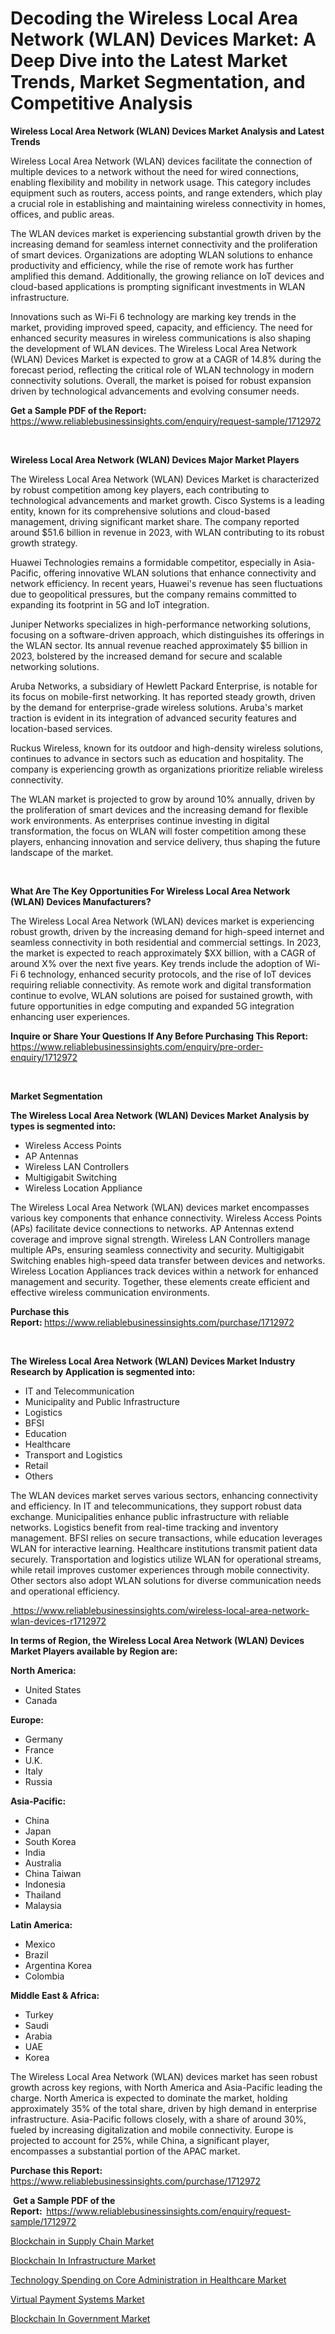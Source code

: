<p><h1>Decoding the Wireless Local Area Network (WLAN) Devices Market: A Deep Dive into the Latest Market Trends, Market Segmentation, and Competitive Analysis</h1></p><p><strong>Wireless Local Area Network (WLAN) Devices Market Analysis and Latest Trends</strong></p>
<p><p>Wireless Local Area Network (WLAN) devices facilitate the connection of multiple devices to a network without the need for wired connections, enabling flexibility and mobility in network usage. This category includes equipment such as routers, access points, and range extenders, which play a crucial role in establishing and maintaining wireless connectivity in homes, offices, and public areas.</p><p>The WLAN devices market is experiencing substantial growth driven by the increasing demand for seamless internet connectivity and the proliferation of smart devices. Organizations are adopting WLAN solutions to enhance productivity and efficiency, while the rise of remote work has further amplified this demand. Additionally, the growing reliance on IoT devices and cloud-based applications is prompting significant investments in WLAN infrastructure.</p><p>Innovations such as Wi-Fi 6 technology are marking key trends in the market, providing improved speed, capacity, and efficiency. The need for enhanced security measures in wireless communications is also shaping the development of WLAN devices. The Wireless Local Area Network (WLAN) Devices Market is expected to grow at a CAGR of 14.8% during the forecast period, reflecting the critical role of WLAN technology in modern connectivity solutions. Overall, the market is poised for robust expansion driven by technological advancements and evolving consumer needs.</p></p>
<p><strong>Get a Sample PDF of the Report:&nbsp;</strong> <a href="https://www.reliablebusinessinsights.com/enquiry/request-sample/1712972?utm_campaign=1737&utm_medium=2&utm_source=Github&utm_content=ia&utm_term=22102024&utm_id=wireless-local-area-network-wlan-devices">https://www.reliablebusinessinsights.com/enquiry/request-sample/1712972</a></p>
<p>&nbsp;</p>
<p><strong>Wireless Local Area Network (WLAN) Devices Major Market Players</strong></p>
<p><p>The Wireless Local Area Network (WLAN) Devices Market is characterized by robust competition among key players, each contributing to technological advancements and market growth. Cisco Systems is a leading entity, known for its comprehensive solutions and cloud-based management, driving significant market share. The company reported around $51.6 billion in revenue in 2023, with WLAN contributing to its robust growth strategy.</p><p>Huawei Technologies remains a formidable competitor, especially in Asia-Pacific, offering innovative WLAN solutions that enhance connectivity and network efficiency. In recent years, Huawei's revenue has seen fluctuations due to geopolitical pressures, but the company remains committed to expanding its footprint in 5G and IoT integration.</p><p>Juniper Networks specializes in high-performance networking solutions, focusing on a software-driven approach, which distinguishes its offerings in the WLAN sector. Its annual revenue reached approximately $5 billion in 2023, bolstered by the increased demand for secure and scalable networking solutions.</p><p>Aruba Networks, a subsidiary of Hewlett Packard Enterprise, is notable for its focus on mobile-first networking. It has reported steady growth, driven by the demand for enterprise-grade wireless solutions. Aruba's market traction is evident in its integration of advanced security features and location-based services.</p><p>Ruckus Wireless, known for its outdoor and high-density wireless solutions, continues to advance in sectors such as education and hospitality. The company is experiencing growth as organizations prioritize reliable wireless connectivity.</p><p>The WLAN market is projected to grow by around 10% annually, driven by the proliferation of smart devices and the increasing demand for flexible work environments. As enterprises continue investing in digital transformation, the focus on WLAN will foster competition among these players, enhancing innovation and service delivery, thus shaping the future landscape of the market.</p></p>
<p>&nbsp;</p>
<p><strong>What Are The Key Opportunities For Wireless Local Area Network (WLAN) Devices Manufacturers?</strong></p>
<p><p>The Wireless Local Area Network (WLAN) devices market is experiencing robust growth, driven by the increasing demand for high-speed internet and seamless connectivity in both residential and commercial settings. In 2023, the market is expected to reach approximately $XX billion, with a CAGR of around X% over the next five years. Key trends include the adoption of Wi-Fi 6 technology, enhanced security protocols, and the rise of IoT devices requiring reliable connectivity. As remote work and digital transformation continue to evolve, WLAN solutions are poised for sustained growth, with future opportunities in edge computing and expanded 5G integration enhancing user experiences.</p></p>
<p><strong>Inquire or Share Your Questions If Any Before Purchasing This Report:</strong> <a href="https://www.reliablebusinessinsights.com/enquiry/pre-order-enquiry/1712972?utm_campaign=1737&utm_medium=2&utm_source=Github&utm_content=ia&utm_term=22102024&utm_id=wireless-local-area-network-wlan-devices">https://www.reliablebusinessinsights.com/enquiry/pre-order-enquiry/1712972</a></p>
<p>&nbsp;</p>
<p><strong>Market Segmentation</strong></p>
<p><strong>The Wireless Local Area Network (WLAN) Devices Market Analysis by types is segmented into:</strong></p>
<p><ul><li>Wireless Access Points</li><li>AP Antennas</li><li>Wireless LAN Controllers</li><li>Multigigabit Switching</li><li>Wireless Location Appliance</li></ul></p>
<p><p>The Wireless Local Area Network (WLAN) devices market encompasses various key components that enhance connectivity. Wireless Access Points (APs) facilitate device connections to networks. AP Antennas extend coverage and improve signal strength. Wireless LAN Controllers manage multiple APs, ensuring seamless connectivity and security. Multigigabit Switching enables high-speed data transfer between devices and networks. Wireless Location Appliances track devices within a network for enhanced management and security. Together, these elements create efficient and effective wireless communication environments.</p></p>
<p><strong>Purchase this Report:&nbsp;</strong><a href="https://www.reliablebusinessinsights.com/purchase/1712972?utm_campaign=1737&utm_medium=2&utm_source=Github&utm_content=ia&utm_term=22102024&utm_id=wireless-local-area-network-wlan-devices">https://www.reliablebusinessinsights.com/purchase/1712972</a></p>
<p>&nbsp;</p>
<p><strong>The Wireless Local Area Network (WLAN) Devices Market Industry Research by Application is segmented into:</strong></p>
<p><ul><li>IT and Telecommunication</li><li>Municipality and Public Infrastructure</li><li>Logistics</li><li>BFSI</li><li>Education</li><li>Healthcare</li><li>Transport and Logistics</li><li>Retail</li><li>Others</li></ul></p>
<p><p>The WLAN devices market serves various sectors, enhancing connectivity and efficiency. In IT and telecommunications, they support robust data exchange. Municipalities enhance public infrastructure with reliable networks. Logistics benefit from real-time tracking and inventory management. BFSI relies on secure transactions, while education leverages WLAN for interactive learning. Healthcare institutions transmit patient data securely. Transportation and logistics utilize WLAN for operational streams, while retail improves customer experiences through mobile connectivity. Other sectors also adopt WLAN solutions for diverse communication needs and operational efficiency.</p></p>
<p><a href="https://www.reliablebusinessinsights.com/wireless-local-area-network-wlan-devices-r1712972?utm_campaign=1737&utm_medium=2&utm_source=Github&utm_content=ia&utm_term=22102024&utm_id=wireless-local-area-network-wlan-devices">&nbsp;https://www.reliablebusinessinsights.com/wireless-local-area-network-wlan-devices-r1712972</a></p>
<p><strong>In terms of Region, the Wireless Local Area Network (WLAN) Devices Market Players available by Region are:</strong></p>
<p>
    <p> <strong> North America: </strong>
        <ul>
            <li>United States</li>
            <li>Canada</li>
        </ul>
        </p> 
    <p> <strong> Europe: </strong>
        <ul>
            <li>Germany</li>
            <li>France</li>
            <li>U.K.</li>
            <li>Italy</li>
            <li>Russia</li>
        </ul>
        </p> 
    <p> <strong> Asia-Pacific: </strong>
        <ul>
            <li>China</li>
            <li>Japan</li>
            <li>South Korea</li>
            <li>India</li>
            <li>Australia</li>
            <li>China Taiwan</li>
            <li>Indonesia</li>
            <li>Thailand</li>
            <li>Malaysia</li>
        </ul>
        </p> 
    <p> <strong> Latin America: </strong>
        <ul>
            <li>Mexico</li>
            <li>Brazil</li>
            <li>Argentina Korea</li>
            <li>Colombia</li>
        </ul>
        </p> 
    <p> <strong> Middle East & Africa: </strong>
        <ul>
            <li>Turkey</li>
            <li>Saudi</li>
            <li>Arabia</li>
            <li>UAE</li>
            <li>Korea</li>
        </ul>
    </p>
    </p>
<p><p>The Wireless Local Area Network (WLAN) devices market has seen robust growth across key regions, with North America and Asia-Pacific leading the charge. North America is expected to dominate the market, holding approximately 35% of the total share, driven by high demand in enterprise infrastructure. Asia-Pacific follows closely, with a share of around 30%, fueled by increasing digitalization and mobile connectivity. Europe is projected to account for 25%, while China, a significant player, encompasses a substantial portion of the APAC market.</p></p>
<p><strong>Purchase this Report: </strong><a href="https://www.reliablebusinessinsights.com/purchase/1712972?utm_campaign=1737&utm_medium=2&utm_source=Github&utm_content=ia&utm_term=22102024&utm_id=wireless-local-area-network-wlan-devices">https://www.reliablebusinessinsights.com/purchase/1712972</a></p>
<p>&nbsp;<strong>Get a Sample PDF of the Report:&nbsp;&nbsp;</strong><a href="https://www.reliablebusinessinsights.com/enquiry/request-sample/1712972?utm_campaign=1737&utm_medium=2&utm_source=Github&utm_content=ia&utm_term=22102024&utm_id=wireless-local-area-network-wlan-devices">https://www.reliablebusinessinsights.com/enquiry/request-sample/1712972</a></p>
<p><strong></strong></p>
<p><p><a href="https://www.linkedin.com/pulse/blockchain-supply-chain-market-evolution-global-trends-regional-cq9ce?utm_campaign=1737&utm_medium=2&utm_source=Github&utm_content=ia&utm_term=22102024&utm_id=wireless-local-area-network-wlan-devices">Blockchain in Supply Chain Market</a></p><p><a href="https://www.linkedin.com/pulse/blockchain-infrastructure-market-investigation-industry-evolution-ejree?utm_campaign=1737&utm_medium=2&utm_source=Github&utm_content=ia&utm_term=22102024&utm_id=wireless-local-area-network-wlan-devices">Blockchain In Infrastructure Market</a></p><p><a href="https://www.linkedin.com/pulse/global-technology-spending-core-administration-healthcare-mqjye?utm_campaign=1737&utm_medium=2&utm_source=Github&utm_content=ia&utm_term=22102024&utm_id=wireless-local-area-network-wlan-devices">Technology Spending on Core Administration in Healthcare Market</a></p><p><a href="https://www.linkedin.com/pulse/navigating-global-virtual-payment-systems-market-from-trends-lhpse?utm_campaign=1737&utm_medium=2&utm_source=Github&utm_content=ia&utm_term=22102024&utm_id=wireless-local-area-network-wlan-devices">Virtual Payment Systems Market</a></p><p><a href="https://www.linkedin.com/pulse/global-blockchain-government-market-analysis-trends-forecasts-sc3fe?utm_campaign=1737&utm_medium=2&utm_source=Github&utm_content=ia&utm_term=22102024&utm_id=wireless-local-area-network-wlan-devices">Blockchain In Government Market</a></p></p>